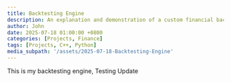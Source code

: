 ```yaml
---
title: Backtesting Engine
description: An explanation and demonstration of a custom financial backtesting engine framework
author: John
date: 2025-07-18 01:00:00 +0800
categories: [Projects, Finance]
tags: [Projects, C++, Python]
media_subpath: '/assets/2025-07-18-Backtesting-Engine'
---
```



This is my backtesting engine, Testing Update